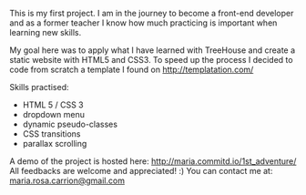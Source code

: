 This is my first project.
I am in the journey to become a front-end developer and as a former teacher I know how much practicing is important when learning new skills.

My goal here was to apply what I have learned with TreeHouse and create a static website with HTML5 and CSS3. To speed up the process I decided to code from scratch a template I found on http://templatation.com/

Skills practised:
- HTML 5 / CSS 3
- dropdown menu
- dynamic pseudo-classes
- CSS transitions
- parallax scrolling

A demo of the project is hosted here: http://maria.commitd.io/1st_adventure/
All feedbacks are welcome and appreciated! :)
You can contact me at: maria.rosa.carrion@gmail.com
